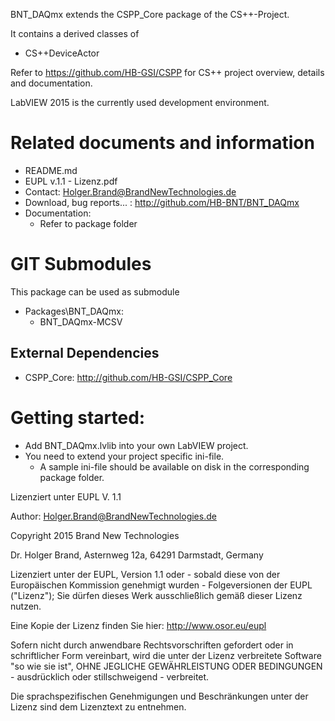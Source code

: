 BNT\_DAQmx extends the CSPP_Core package of the CS++-Project. 

It contains a derived classes of
- CS++DeviceActor

Refer to https://github.com/HB-GSI/CSPP for CS++ project overview, details and documentation.

LabVIEW 2015 is the currently used development environment.

Related documents and information
=================================
- README.md
- EUPL v.1.1 - Lizenz.pdf
- Contact: Holger.Brand@BrandNewTechnologies.de
- Download, bug reports... : http://github.com/HB-BNT/BNT_DAQmx
- Documentation:
  - Refer to package folder

GIT Submodules
==============
This package can be used as submodule
- Packages\BNT_DAQmx:
  - BNT_DAQmx-MCSV

External Dependencies
---------------------
- CSPP_Core: http://github.com/HB-GSI/CSPP_Core

Getting started:
=================================
- Add BNT_DAQmx.lvlib into your own LabVIEW project.
- You need to extend your project specific ini-file.
  - A sample ini-file should be available on disk in the corresponding package folder.

Lizenziert unter EUPL V. 1.1 
  
Author: Holger.Brand@BrandNewTechnologies.de

Copyright 2015  Brand New Technologies

Dr. Holger Brand, Asternweg 12a, 64291 Darmstadt, Germany

Lizenziert unter der EUPL, Version 1.1 oder - sobald diese von der Europäischen Kommission genehmigt wurden - Folgeversionen der EUPL ("Lizenz"); Sie dürfen dieses Werk ausschließlich gemäß dieser Lizenz nutzen.

Eine Kopie der Lizenz finden Sie hier: http://www.osor.eu/eupl

Sofern nicht durch anwendbare Rechtsvorschriften gefordert oder in schriftlicher Form vereinbart, wird die unter der Lizenz verbreitete Software "so wie sie ist", OHNE JEGLICHE GEWÄHRLEISTUNG ODER BEDINGUNGEN - ausdrücklich oder stillschweigend - verbreitet.

Die sprachspezifischen Genehmigungen und Beschränkungen unter der Lizenz sind dem Lizenztext zu entnehmen.